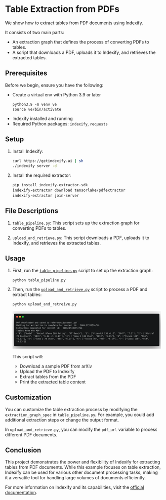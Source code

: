 # Table Extraction from PDFs

We show how to extract tables from PDF documents using Indexify. 

It consists of two main parts:

- An extraction graph that defines the process of converting PDFs to tables.
- A script that downloads a PDF, uploads it to Indexify, and retrieves the extracted tables.

## Prerequisites

Before we begin, ensure you have the following:

- Create a virtual env with Python 3.9 or later
  ```shell
  python3.9 -m venv ve
  source ve/bin/activate
  ```
- Indexify installed and running
- Required Python packages: `indexify`, `requests`

## Setup

1. Install Indexify:
   ```bash
   curl https://getindexify.ai | sh
   ./indexify server -d
   ```

3. Install the required extractor:
   ```bash
   pip install indexify-extractor-sdk
   indexify-extractor download tensorlake/pdfextractor
   indexify-extractor join-server
   ```

## File Descriptions

1. `table_pipeline.py`: This script sets up the extraction graph for converting PDFs to tables.

2. `upload_and_retrieve.py`: This script downloads a PDF, uploads it to Indexify, and retrieves the extracted tables.

## Usage

1. First, run the [`table_pipeline.py`](table_pipeline.py) script to set up the extraction graph:
   ```bash
   python table_pipeline.py
   ```

2. Then, run the [`upload_and_retrieve.py`](upload_and_retreive.py) script to process a PDF and extract tables:
   ```bash
   python upload_and_retreive.py
   ```
   <img src="https://raw.githubusercontent.com/tensorlakeai/indexify/main/examples/pdf/table_extraction/carbon.png" width="600"/>

   This script will:
   - Download a sample PDF from arXiv
   - Upload the PDF to Indexify
   - Extract tables from the PDF
   - Print the extracted table content

## Customization

You can customize the table extraction process by modifying the `extraction_graph_spec` in `table_pipeline.py`. For example, you could add additional extraction steps or change the output format.

In `upload_and_retrieve.py`, you can modify the `pdf_url` variable to process different PDF documents.

## Conclusion

This project demonstrates the power and flexibility of Indexify for extracting tables from PDF documents. While this example focuses on table extraction, Indexify can be used for various other document processing tasks, making it a versatile tool for handling large volumes of documents efficiently.

For more information on Indexify and its capabilities, visit the [official documentation](https://docs.getindexify.ai).